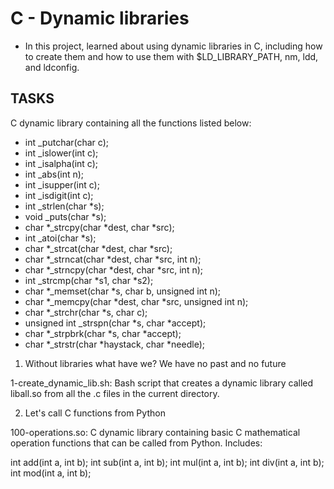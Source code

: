 # C - Dynamic libraries

* In this project, learned about using dynamic libraries in C, including how to create them and how to use them with $LD_LIBRARY_PATH, nm, ldd, and ldconfig.

## TASKS

C dynamic library containing all the functions listed below:

* int _putchar(char c);
* int _islower(int c);
* int _isalpha(int c);
* int _abs(int n);
* int _isupper(int c);
* int _isdigit(int c);
* int _strlen(char *s);
* void _puts(char *s);
* char *_strcpy(char *dest, char *src);
* int _atoi(char *s);
* char *_strcat(char *dest, char *src);
* char *_strncat(char *dest, char *src, int n);
* char *_strncpy(char *dest, char *src, int n);
* int _strcmp(char *s1, char *s2);
* char *_memset(char *s, char b, unsigned int n);
* char *_memcpy(char *dest, char *src, unsigned int n);
* char *_strchr(char *s, char c);
* unsigned int _strspn(char *s, char *accept);
* char *_strpbrk(char *s, char *accept);
* char *_strstr(char *haystack, char *needle);

1. Without libraries what have we? We have no past and no future

1-create_dynamic_lib.sh: Bash script that creates a dynamic library called liball.so from all the .c files in the current directory.

2. Let's call C functions from Python

100-operations.so: C dynamic library containing basic C mathematical operation functions that can be called from Python.
Includes:

int add(int a, int b);
int sub(int a, int b);
int mul(int a, int b);
int div(int a, int b);
int mod(int a, int b);
